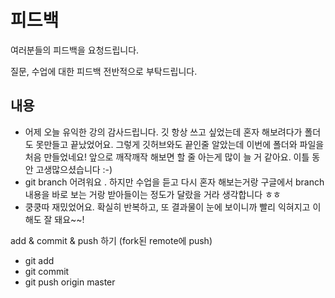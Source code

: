 # 피드백

여러분들의 피드백을 요청드립니다.

질문, 수업에 대한 피드백 전반적으로 부탁드립니다.



## 내용

- 어제 오늘 유익한 강의 감사드립니다. 깃 항상 쓰고 싶었는데 혼자 해보려다가 폴더도 못만들고 끝났었어요. 그렇게 깃허브와도 끝인줄 알았는데 이번에 폴더와 파일을 처음 만들었네요! 앞으로 깨작깨작 해보면 할 줄 아는게 많이 늘 거 같아요. 이틀 동안 고생많으셨습니다 :-)
- git branch 어려워요 . 하지만 수업을 듣고 다시 혼자 해보는거랑 구글에서 branch 내용을 바로 보는 거랑 받아들이는 정도가 달랐을 거라 생각합니다 ㅎㅎ 
- 쿵쿵따 재밌었어요. 확실히 반복하고, 또 결과물이 눈에 보이니까 빨리 익혀지고 이해도 잘 돼요~~! 





add & commit & push 하기 (fork된 remote에 push)

- git add
- git commit
- git push origin master